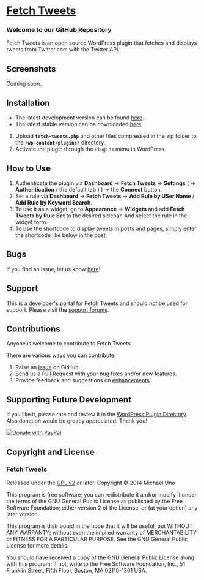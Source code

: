 # [Fetch Tweets](http://wordpress.org/plugins/fetch-tweets/) #

### Welcome to our GitHub Repository

Fetch Tweets is an open source WordPress plugin that fetches and displays tweets from Twitter.com with the Twitter API.

## Screenshots ##
Coming soon..

## Installation ##

- The latest development version can be found [here](https://github.com/michaeluno/Fetch-Tweets/branches). 
- The latest stable version can be downloaded [here](http://downloads.wordpress.org/plugin/fetch-tweets.latest-stable.zip).

1. Upload **`fetch-tweets.php`** and other files compressed in the zip folder to the **`/wp-content/plugins/`** directory.,
2. Activate the plugin through the `Plugins` menu in WordPress.

## How to Use ##

1. Authenticate the plugin via **Dashboard** -> **Fetch Tweets** -> **Settings** ( -> **Authentication** ( the default tab ) ) -> the **Connect** button.
2. Set a rule via **Dashboard** -> **Fetch Tweets** -> **Add Rule by USer Name** / **Add Rule by Keyword Search**.
3. To use it as a widget, go to **Appearance** -> **Widgets** and add **Fetch Tweets by Rule Set** to the desired sidebar. And select the rule in the widget form.
4. To use the shortcode to display tweets in posts and pages, simply enter the shortcode like below in the post,


## Bugs ##
If you find an issue, let us know [here](https://github.com/michaeluno/Fetch-Tweets/issues)!

## Support ##
This is a developer's portal for Fetch Tweets and should _not_ be used for support. Please visit the [support forums](http://wordpress.org/support/plugin/fetch-tweets).

## Contributions ##
Anyone is welcome to contribute to Fetch Tweets.

There are various ways you can contribute:

1. Raise an [Issue](https://github.com/michaeluno/Fetch-Tweets/issues) on GitHub.
2. Send us a Pull Request with your bug fixes and/or new features.
3. Provide feedback and suggestions on [enhancements](https://github.com/michaeluno/Fetch-Tweets/issues?direction=desc&labels=Enhancement&page=1&sort=created&state=open).

## Supporting Future Development ##

If you like it, please rate and review it in the [WordPress Plugin Directory](http://wordpress.org/support/view/plugin-reviews/fetch-tweets?filter=5). Also donation would be greatly appreciated. Thank you!

[![Donate with PayPal](https://www.paypal.com/en_US/i/btn/x-click-but04.gif)](https://en.michaeluno.jp/donate) 

## Copyright and License ##

### Fetch Tweets ###
Released under the [GPL v2](./LICENSE.txt) or later.
Copyright © 2014 Michael Uno

This program is free software; you can redistribute it and/or modify
it under the terms of the GNU General Public License as published by
the Free Software Foundation; either version 2 of the License, or
(at your option) any later version.

This program is distributed in the hope that it will be useful,
but WITHOUT ANY WARRANTY; without even the implied warranty of
MERCHANTABILITY or FITNESS FOR A PARTICULAR PURPOSE.  See the
GNU General Public License for more details.

You should have received a copy of the GNU General Public License along
with this program; if not, write to the Free Software Foundation, Inc.,
51 Franklin Street, Fifth Floor, Boston, MA 02110-1301 USA.